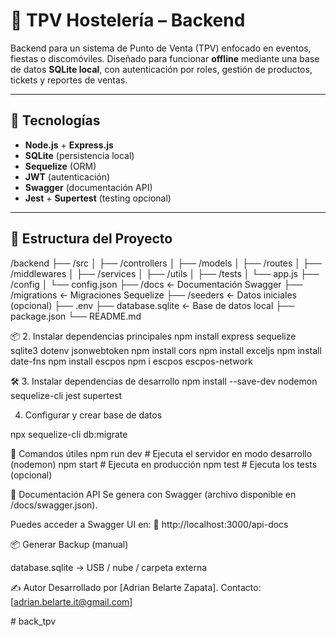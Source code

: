 # 🧾 TPV Hostelería – Backend

Backend para un sistema de Punto de Venta (TPV) enfocado en eventos, fiestas o discomóviles. Diseñado para funcionar **offline** mediante una base de datos **SQLite local**, con autenticación por roles, gestión de productos, tickets y reportes de ventas.

---

## 🚀 Tecnologías

- **Node.js** + **Express.js**
- **SQLite** (persistencia local)
- **Sequelize** (ORM)
- **JWT** (autenticación)
- **Swagger** (documentación API)
- **Jest** + **Supertest** (testing opcional)

---

## 📁 Estructura del Proyecto


/backend
├── /src
│ ├── /controllers
│ ├── /models
│ ├── /routes
│ ├── /middlewares
│ ├── /services
│ ├── /utils
│ ├── /tests
│ └── app.js
├── /config
│ └── config.json
├── /docs ← Documentación Swagger
├── /migrations ← Migraciones Sequelize
├── /seeders ← Datos iniciales (opcional)
├── .env
├── database.sqlite ← Base de datos local
├── package.json
└── README.md

📦 2. Instalar dependencias principales
npm install express sequelize sqlite3 dotenv jsonwebtoken
npm install cors
npm install exceljs
npm install date-fns
npm install escpos
npm i escpos escpos-network


🛠️ 3. Instalar dependencias de desarrollo
npm install --save-dev nodemon sequelize-cli jest supertest


4. Configurar y crear base de datos

npx sequelize-cli db:migrate

📌 Comandos útiles
npm run dev        # Ejecuta el servidor en modo desarrollo (nodemon)
npm start          # Ejecuta en producción
npm test           # Ejecuta los tests (opcional)

📖 Documentación API
Se genera con Swagger (archivo disponible en /docs/swagger.json).

Puedes acceder a Swagger UI en:
📍 http://localhost:3000/api-docs

📦 Generar Backup (manual)

database.sqlite → USB / nube / carpeta externa

✍️ Autor
Desarrollado por [Adrian Belarte Zapata].
Contacto: [adrian.belarte.it@gmail.com]

#   b a c k _ t p v 
 
 